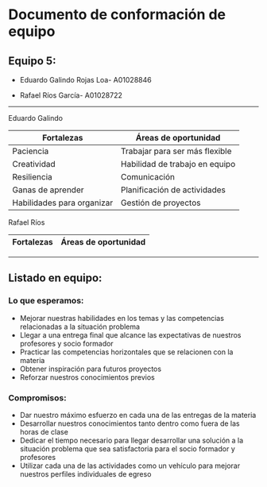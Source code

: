 # Documento de conformación de equipo

## Equipo 5:

- Eduardo Galindo Rojas Loa- A01028846 
* Rafael Ríos García- A01028722

----
Eduardo Galindo

 | Fortalezas | Áreas de oportunidad |
| --| -- |
| Paciencia  | Trabajar para ser más flexible|
| Creatividad | Habilidad de trabajo en equipo |
| Resiliencia | Comunicación |
| Ganas de aprender | Planificación de actividades |
| Habilidades para organizar | Gestión de proyectos |

Rafael Ríos

 | Fortalezas | Áreas de oportunidad |
| --| -- |


---
## Listado en equipo:

### Lo que esperamos:

* Mejorar nuestras habilidades en los temas y las competencias relacionadas a la situación problema
* Llegar a una entrega final que alcance las expectativas de nuestros profesores y socio formador
* Practicar las competencias horizontales que se relacionen con la materia
* Obtener inspiración para futuros proyectos
* Reforzar nuestros conocimientos previos 

### Compromisos:

* Dar nuestro máximo esfuerzo en cada una de las entregas de la materia
* Desarrollar nuestros conocimientos tanto dentro como fuera de las horas de clase
* Dedicar el tiempo necesario para llegar desarrollar una solución a la situación problema que sea satisfactoria para el socio formador y profesores
* Utilizar cada una de las actividades como un vehículo para mejorar nuestros perfiles individuales de egreso


